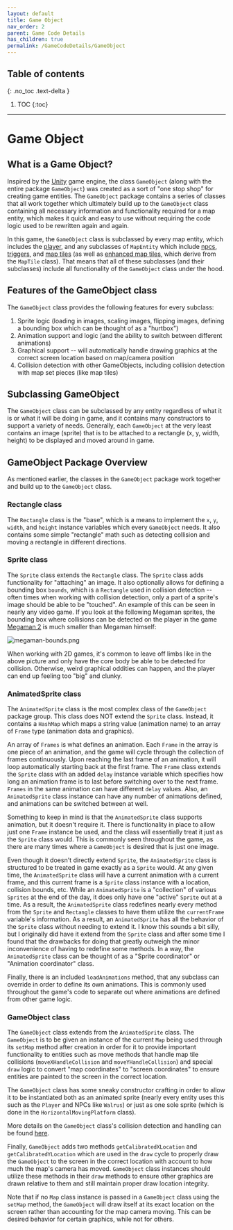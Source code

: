 ```yaml
---
layout: default
title: Game Object
nav_order: 2
parent: Game Code Details
has_children: true
permalink: /GameCodeDetails/GameObject
---
```


## Table of contents
{: .no_toc .text-delta }

1. TOC
{:toc}

---

# Game Object

## What is a Game Object?

Inspired by the [Unity](https://unity.com/) game engine, the class `GameObject` (along with the entire package `GameObject`) was
created as a sort of "one stop shop" for creating game entities. The `GameObject` package contains a series of classes that all work
together which ultimately build up to the `GameObject` class containing all necessary information and functionality required for a map entity,
which makes it quick and easy to use without requiring the code logic used to be rewritten again and again.

In this game, the `GameObject` class is subclassed by every map entity, which includes the [player](./player.md), 
and any subclasses of `MapEntity` which include [npcs](./MapSubSections/npcs.md), [triggers](./MapSubSections/triggers.md), and [map tiles](/GameDetails/Map/MapTilesAndTilesets) (as well as [enhanced map tiles](./MapSubSections/enhanced-map-tiles.md), which derive from the `MapTile` class).
That means that all of these subclasses (and their subclasses) include all functionality of the `GameObject` class under the hood.

## Features of the GameObject class

The `GameObject` class provides the following features for every subclass:

1. Sprite logic (loading in images, scaling images, flipping images, defining a bounding box which can be thought of as a "hurtbox")
2. Animation support and logic (and the ability to switch between different animations)
3. Graphical support -- will automatically handle drawing graphics at the correct screen location based on map/camera position
4. Collision detection with other GameObjects, including collision detection with map set pieces (like map tiles)

## Subclassing GameObject

The `GameObject` class can be subclassed by any entity regardless of what it is or what it will be doing in game, 
and it contains many constructors to support a variety of needs. Generally, each `GameObject` at the very least contains
an image (sprite) that is to be attached to a rectangle (x, y, width, height) to be displayed and moved around in game.

## GameObject Package Overview

As mentioned earlier, the classes in the `GameObject` package work together and build up to the `GameObject` class.

### Rectangle class

The `Rectangle` class is the "base", which is a means to implement the `x`, `y`, `width`, and `height` instance variables which every
`GameObject` needs. It also contains some simple "rectangle" math such as detecting collision and moving a rectangle in different directions.

### Sprite class

The `Sprite` class extends the `Rectangle` class. The `Sprite` class adds functionality for "attaching" an image.
It also optionally allows for defining a bounding box `bounds`, which is a `Rectangle` used in collision detection -- often times when working with collision detection,
only a part of a sprite's image should be able to be "touched". An example of this can be seen in nearly any video game. 
If you look at the following Megaman sprites, the bounding box where collisions can be detected on the player in the game [Megaman 2](https://www.youtube.com/watch?v=vuJ8Qr-3_zg) is much smaller than Megaman himself:

![megaman-bounds.png](../../assets/images/megaman-bounds.png)

When working with 2D games, it's common to leave off limbs like in the above picture and only have the core body be able to be
detected for collision. Otherwise, weird graphical oddities can happen, and the player can end up feeling too "big" and clunky.

### AnimatedSprite class

The `AnimatedSprite` class is the most complex class of the `GameObject` package group.
This class does NOT extend the `Sprite` class.
Instead, it contains a `HashMap` which maps a string value (animation name) to an array of `Frame` type (animation data and graphics). 

An array of `Frames` is what defines an animation. Each `Frame` in the array is one piece of an animation,
and the game will cycle through the collection of frames continuously. Upon reaching the last frame of an animation, it will loop automatically starting back at the first frame.
The `Frame` class extends the `Sprite` class with an added `delay` instance variable which specifies how long an animation frame is to
last before switching over to the next frame. `Frames` in the same animation can have different `delay` values. Also, an `AnimatedSprite` class instance can have
any number of animations defined, and animations can be switched between at well.

Something to keep in mind is that the `AnimatedSprite` class supports animation, but it doesn't require it. There is functionality in place to allow just one `Frame` instance
be used, and the class will essentially treat it just as the `Sprite` class would. This is commonly seen throughout the game, as there are many times where a `GameObject` is desired that is just one image. 

Even though it doesn't directly extend `Sprite`, the `AnimatedSprite` class is structured to be treated
in game exactly as a `Sprite` would. At any given time, the `AnimatedSprite` class will have a current animation with a current frame,
and this current frame is a `Sprite` class instance with a location, collision bounds, etc. While an `AnimatedSprite` is a "collection" of various
`Sprites` at the end of the day, it does only have one "active" `Sprite` out at a time. As a result, the `AnimatedSprite` class
redefines nearly every method from the `Sprite` and `Rectangle` classes to have them utilize the `currentFrame` variable's information.
As a result, an `AnimatedSprite` has all the behavior of the `Sprite` class without needing to extend it. I know this sounds a bit silly,
but I originally did have it extend from the `Sprite` class and after some time I found that the drawbacks for doing that greatly
outweigh the minor inconvenience of having to redefine some methods. In a way, the `AnimatedSprite` class can be thought of as a "Sprite coordinator" or "Animation coordinator" class.

Finally, there is an included `loadAnimations` method, that any subclass can override in order to define its own animations. This is commonly used throughout the game's code
to separate out where animations are defined from other game logic.

### GameObject class

The `GameObject` class extends from the `AnimatedSprite` class. The `GameObject` is to be given an instance
of the current `Map` being used through its `setMap` method after creation in order for it to provide important functionality to entities such as move methods that handle map tile collisions (`moveXHandleCollision` and `moveYHandleCollision`) and special `draw` logic to convert "map coordinates" to "screen coordinates" to ensure entities are painted to the screen in the correct location.

The `GameObject` class has some sneaky constructor crafting in order to allow it to be instantiated both as an animated sprite (nearly every entity uses this such as the `Player` and NPCs like `Walrus`) or just as one sole sprite (which is done in the `HorizontalMovingPlatform` class).

More details on the `GameObject` class's collision detection and handling can be found [here](./PlayerSubSections/collision-detection.md).

Finally, `GameObject` adds two methods `getCalibratedXLocation` and `getCalibratedYLocation` which are used in the `draw` cycle
to properly draw the `GameObject` to the screen in the correct location with account to how much the map's camera has moved. `GameObject` class instances should
utilize these methods in their `draw` methods to ensure other graphics are drawn relative to them and still maintain proper draw location
integrity.

Note that if no `Map` class instance is passed in a `GameObject` class using the `setMap` method, the `GameObject` will draw itself
at its exact location on the screen rather than accounting for the map camera moving. This can be desired behavior for certain graphics,
while not for others.